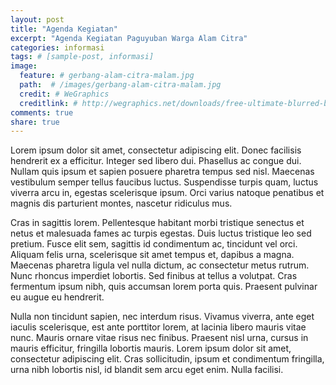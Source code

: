 ```yaml
---
layout: post
title: "Agenda Kegiatan"
excerpt: "Agenda Kegiatan Paguyuban Warga Alam Citra"
categories: informasi
tags: # [sample-post, informasi]
image:
  feature: # gerbang-alam-citra-malam.jpg
  path:  # /images/gerbang-alam-citra-malam.jpg
  credit: # WeGraphics
  creditlink: # http://wegraphics.net/downloads/free-ultimate-blurred-background-pack/
comments: true
share: true
---
```


Lorem ipsum dolor sit amet, consectetur adipiscing elit. Donec facilisis hendrerit ex a efficitur. Integer sed libero dui. Phasellus ac congue dui. Nullam quis ipsum et sapien posuere pharetra tempus sed nisl. Maecenas vestibulum semper tellus faucibus luctus. Suspendisse turpis quam, luctus viverra arcu in, egestas scelerisque ipsum. Orci varius natoque penatibus et magnis dis parturient montes, nascetur ridiculus mus.

Cras in sagittis lorem. Pellentesque habitant morbi tristique senectus et netus et malesuada fames ac turpis egestas. Duis luctus tristique leo sed pretium. Fusce elit sem, sagittis id condimentum ac, tincidunt vel orci. Aliquam felis urna, scelerisque sit amet tempus et, dapibus a magna. Maecenas pharetra ligula vel nulla dictum, ac consectetur metus rutrum. Nunc rhoncus imperdiet lobortis. Sed finibus at tellus a volutpat. Cras fermentum ipsum nibh, quis accumsan lorem porta quis. Praesent pulvinar eu augue eu hendrerit.

Nulla non tincidunt sapien, nec interdum risus. Vivamus viverra, ante eget iaculis scelerisque, est ante porttitor lorem, at lacinia libero mauris vitae nunc. Mauris ornare vitae risus nec finibus. Praesent nisl urna, cursus in mauris efficitur, fringilla lobortis mauris. Lorem ipsum dolor sit amet, consectetur adipiscing elit. Cras sollicitudin, ipsum et condimentum fringilla, urna nibh lobortis nisl, id blandit sem arcu eget enim. Nulla facilisi. 
